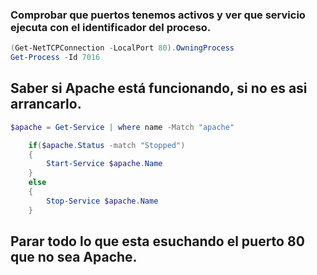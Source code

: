 ### Comprobar que puertos tenemos activos y ver que servicio ejecuta con el identificador del proceso.
```powershell
(Get-NetTCPConnection -LocalPort 80).OwningProcess
Get-Process -Id 7016
```
## Saber si Apache está funcionando, si no es asi arrancarlo.
```powershell
$apache = Get-Service | where name -Match "apache"

    if($apache.Status -match "Stopped")
    {
        Start-Service $apache.Name
    }
    else
    {
        Stop-Service $apache.Name
    }
```
## Parar todo lo que esta esuchando el puerto 80 que no sea Apache.
